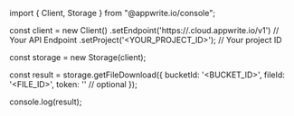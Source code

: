 import { Client, Storage } from "@appwrite.io/console";

const client = new Client()
    .setEndpoint('https://<REGION>.cloud.appwrite.io/v1') // Your API Endpoint
    .setProject('<YOUR_PROJECT_ID>'); // Your project ID

const storage = new Storage(client);

const result = storage.getFileDownload({
    bucketId: '<BUCKET_ID>',
    fileId: '<FILE_ID>',
    token: '<TOKEN>' // optional
});

console.log(result);
